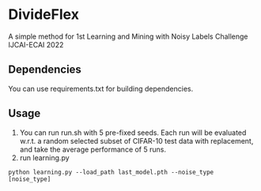 
# DivideFlex
A simple method for 1st Learning and Mining with Noisy Labels Challenge  IJCAI-ECAI 2022

## Dependencies
You can use requirements.txt for building dependencies.

## Usage

1. You can run run.sh with 5 pre-fixed seeds. Each run will be evaluated w.r.t. a random selected subset of CIFAR-10 test data with replacement, and take the average performance of 5 runs.
2. run learning.py
```
python learning.py --load_path last_model.pth --noise_type [noise_type]
```
